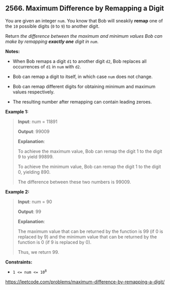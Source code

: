 ## 2566. Maximum Difference by Remapping a Digit

You are given an integer `num`. You know that Bob will sneakily **remap** one of the `10` possible digits (`0` to `9`) to another digit.

Return _the difference between the maximum and minimum values Bob can make by remapping **exactly one** digit in `num`_.

**Notes:**

- When Bob remaps a digit `d1` to another digit `d2`, Bob replaces all occurrences of `d1` in `num` with `d2`.

- Bob can remap a digit to itself, in which case `num` does not change.

- Bob can remap different digits for obtaining minimum and maximum values respectively.

- The resulting number after remapping can contain leading zeroes.

**Example 1:**
>
>**Input**: num = 11891
>
>**Output**: 99009
>
>**Explanation**: 
>
>To achieve the maximum value, Bob can remap the digit 1 to the digit 9 to yield 99899.
>
>To achieve the minimum value, Bob can remap the digit 1 to the digit 0, yielding 890.
>
>The difference between these two numbers is 99009.

**Example 2:**
>
>**Input**: num = 90
>
>**Output**: 99
>
>**Explanation**:
>
>The maximum value that can be returned by the function is 99 (if 0 is replaced by 9) and the minimum value that can be returned by the function is 0 (if 9 is replaced by 0).
>
>Thus, we return 99.

**Constraints:**

- <code>1 <= num <= 10<sup>8</sup></code>

https://leetcode.com/problems/maximum-difference-by-remapping-a-digit/